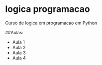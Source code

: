 # logica programacao
Curso de logica em programacao em Python

##Aulas:
 - Aula 1
 - Aula 2
 - Aula 3
 - Aula 4
